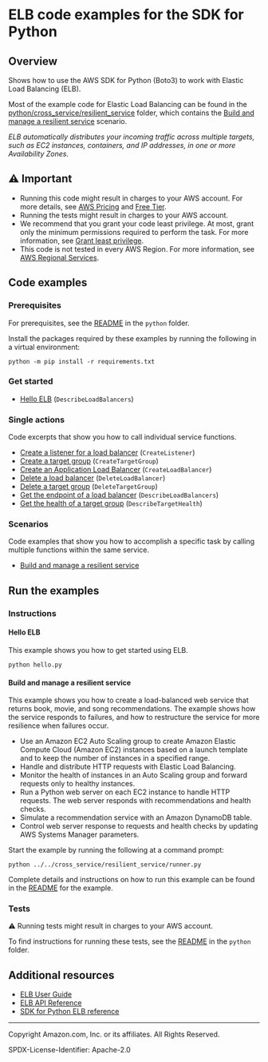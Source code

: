 <!--Generated by WRITEME on 2023-09-15 23:25:37.586010 (UTC)-->
# ELB code examples for the SDK for Python

## Overview

Shows how to use the AWS SDK for Python (Boto3) to work with Elastic Load Balancing (ELB).

<!--custom.overview.start-->
Most of the example code for Elastic Load Balancing can be found in the  
[python/cross_service/resilient_service](../../cross_service/resilient_service) folder,
which contains the [Build and manage a resilient service](../../cross_service/resilient_service/README.md)
scenario.
<!--custom.overview.end-->

*ELB automatically distributes your incoming traffic across multiple targets, such as EC2 instances, containers, and IP addresses, in one or more Availability Zones.*

## ⚠ Important

* Running this code might result in charges to your AWS account. For more details, see [AWS Pricing](https://aws.amazon.com/pricing/?aws-products-pricing.sort-by=item.additionalFields.productNameLowercase&aws-products-pricing.sort-order=asc&awsf.Free%20Tier%20Type=*all&awsf.tech-category=*all) and [Free Tier](https://aws.amazon.com/free/?all-free-tier.sort-by=item.additionalFields.SortRank&all-free-tier.sort-order=asc&awsf.Free%20Tier%20Types=*all&awsf.Free%20Tier%20Categories=*all).
* Running the tests might result in charges to your AWS account.
* We recommend that you grant your code least privilege. At most, grant only the minimum permissions required to perform the task. For more information, see [Grant least privilege](https://docs.aws.amazon.com/IAM/latest/UserGuide/best-practices.html#grant-least-privilege).
* This code is not tested in every AWS Region. For more information, see [AWS Regional Services](https://aws.amazon.com/about-aws/global-infrastructure/regional-product-services).

<!--custom.important.start-->
<!--custom.important.end-->

## Code examples

### Prerequisites

For prerequisites, see the [README](../../README.md#Prerequisites) in the `python` folder.

Install the packages required by these examples by running the following in a virtual environment:

```
python -m pip install -r requirements.txt
```

<!--custom.prerequisites.start-->
<!--custom.prerequisites.end-->


### Get started

* [Hello ELB](hello.py#L4) (`DescribeLoadBalancers`)

### Single actions

Code excerpts that show you how to call individual service functions.

* [Create a listener for a load balancer](../../cross_service/resilient_service/load_balancer.py#L121) (`CreateListener`)
* [Create a target group](../../cross_service/resilient_service/load_balancer.py#L64) (`CreateTargetGroup`)
* [Create an Application Load Balancer](../../cross_service/resilient_service/load_balancer.py#L120) (`CreateLoadBalancer`)
* [Delete a load balancer](../../cross_service/resilient_service/load_balancer.py#L159) (`DeleteLoadBalancer`)
* [Delete a target group](../../cross_service/resilient_service/load_balancer.py#L95) (`DeleteTargetGroup`)
* [Get the endpoint of a load balancer](../../cross_service/resilient_service/load_balancer.py#L47) (`DescribeLoadBalancers`)
* [Get the health of a target group](../../cross_service/resilient_service/load_balancer.py#L200) (`DescribeTargetHealth`)

### Scenarios

Code examples that show you how to accomplish a specific task by calling multiple
functions within the same service.

* [Build and manage a resilient service](../../cross_service/resilient_service/runner.py)

## Run the examples

### Instructions


<!--custom.instructions.start-->
<!--custom.instructions.end-->

#### Hello ELB

This example shows you how to get started using ELB.

```
python hello.py
```


#### Build and manage a resilient service

This example shows you how to create a load-balanced web service that returns book, movie, and song recommendations. The example shows how the service responds to failures, and how to restructure the service for more resilience when failures occur.

* Use an Amazon EC2 Auto Scaling group to create Amazon Elastic Compute Cloud (Amazon EC2) instances based on a launch template and to keep the number of instances in a specified range.
* Handle and distribute HTTP requests with Elastic Load Balancing.
* Monitor the health of instances in an Auto Scaling group and forward requests only to healthy instances.
* Run a Python web server on each EC2 instance to handle HTTP requests. The web server responds with recommendations and health checks.
* Simulate a recommendation service with an Amazon DynamoDB table.
* Control web server response to requests and health checks by updating AWS Systems Manager parameters.

<!--custom.scenario_prereqs.cross_ResilientService.start-->
<!--custom.scenario_prereqs.cross_ResilientService.end-->

Start the example by running the following at a command prompt:

```
python ../../cross_service/resilient_service/runner.py
```


<!--custom.scenarios.cross_ResilientService.start-->
Complete details and instructions on how to run this example can be found in the
[README](../../cross_service/resilient_service/README.md) for the example.
<!--custom.scenarios.cross_ResilientService.end-->

### Tests

⚠ Running tests might result in charges to your AWS account.


To find instructions for running these tests, see the [README](../../README.md#Tests)
in the `python` folder.



<!--custom.tests.start-->
<!--custom.tests.end-->

## Additional resources

* [ELB User Guide](https://docs.aws.amazon.com/elasticloadbalancing/latest/userguide/what-is-load-balancing.html)
* [ELB API Reference](https://docs.aws.amazon.com/elasticloadbalancing/latest/APIReference/Welcome.html)
* [SDK for Python ELB reference](https://boto3.amazonaws.com/v1/documentation/api/latest/reference/services/elbv2.html)

<!--custom.resources.start-->
<!--custom.resources.end-->

---

Copyright Amazon.com, Inc. or its affiliates. All Rights Reserved.

SPDX-License-Identifier: Apache-2.0
